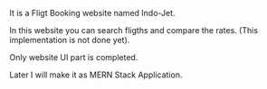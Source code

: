 It is a Fligt Booking website named Indo-Jet.

In this website you can search fligths and compare the rates. (This implementation is not done yet).

Only website UI part is completed.

Later I will make it as MERN Stack Application.
